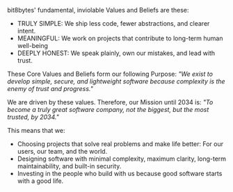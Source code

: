 bit8bytes' fundamental, inviolable Values and Beliefs are these:

- TRULY SIMPLE: We ship less code, fewer abstractions, and clearer intent.
- MEANINGFUL: We work on projects that contribute to long-term human well-being
- DEEPLY HONEST: We speak plainly, own our mistakes, and lead with trust.

These Core Values and Beliefs form our following Purpose: _"We exist to develop simple, secure, and lightweight software because complexity is the enemy of trust and progress."_

We are driven by these values. Therefore, our Mission until 2034 is: _"To become a truly great software company, not the biggest, but the most trusted, by 2034."_

This means that we:

- Choosing projects that solve real problems and make life better: For our users, our team, and the world.
- Designing software with minimal complexity, maximum clarity, long-term maintainability, and built-in security.
- Investing in the people who build with us because good software starts with a good life.
